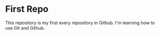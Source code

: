 # First Repo

This repository is my first every repository in Github.
I'm learning how to use Git and Github.
